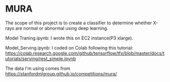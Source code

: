 # MURA
The scope of this project is to create a classifier to determine whether X-rays are normal or abnormal using deep learning. 

Model Traning.ipynb: I wrote this on EC2 instance(P3 xlarge).

Model_Serving.ipynb: I coded on Colab following this tutorial: https://colab.research.google.com/github/tensorflow/tfx/blob/master/docs/tutorials/serving/rest_simple.ipynb

The data I'm using comes from https://stanfordmlgroup.github.io/competitions/mura/

